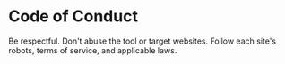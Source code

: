 # Code of Conduct
Be respectful. Don't abuse the tool or target websites. Follow each site's robots, terms of service, and applicable laws.
